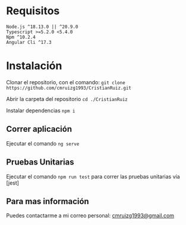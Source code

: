 # Requisitos
    Node.js ^18.13.0 || ^20.9.0
    Typescript >=5.2.0 <5.4.0
    Npm ^10.2.4
    Angular Cli ^17.3

# Instalación

Clonar el repositorio, con el comando: `git clone https://github.com/cmruizg1993/CristianRuiz.git`

Abrir la carpeta del repositorio `cd ./CristianRuiz`

Instalar dependencias `npm i`

## Correr aplicación

Ejecutar el comando `ng serve` 


## Pruebas Unitarias

Ejecutar el comando `npm run test` para correr las pruebas unitarias vía [jest]

## Para mas información

Puedes contactarme a mi correo personal: cmruizg1993@gmail.com
